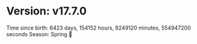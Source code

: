 # Version: v17.7.0
Time since birth: 6423 days, 154152 hours, 9249120 minutes, 554947200 seconds
Season: Spring 🌸
